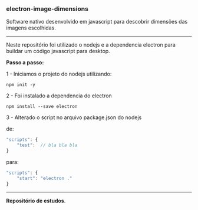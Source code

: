 ### electron-image-dimensions
Software nativo desenvolvido em javascript para descobrir dimensões das imagens escolhidas.

-----

Neste repositório foi utilizado o nodejs e a dependencia electron para buildar um código javascript para desktop.

**Passo a passo:**

1 - Iniciamos o projeto do nodejs utilizando:

`npm init -y`

2 - Foi instalado a dependencia do electron

`npm install --save electron`

3 - Alterado o script no arquivo package.json do nodejs 

de: 
```javascript
"scripts": {
    "test":  // bla bla bla
}
```

para:

```javascript
"scripts": { 
    "start": "electron ."
}
```
  
---
**Repositório de estudos**.
